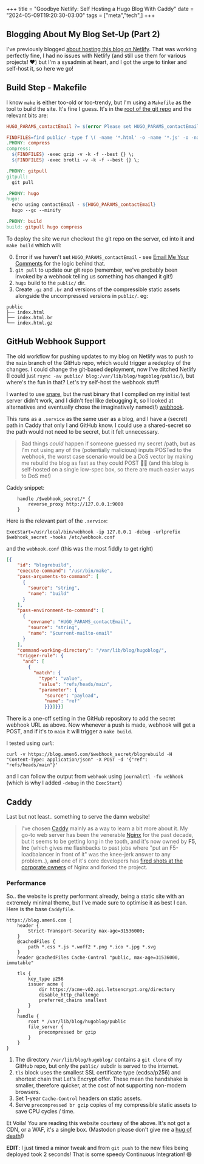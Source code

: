 +++
title = "Goodbye Netlify: Self Hosting a Hugo Blog With Caddy"
date = "2024-05-09T19:20:30-03:00"
tags = ["meta","tech",]
+++

## Blogging About My Blog Set-Up (Part 2)

I've previously blogged [about hosting this blog on Netlify](/blog/2024/03/setting-up-a-hugo-static-site-on-netlify/). That was working perfectly fine, I had no issues with Netlify (and still use them for various projects! :heart:) but I'm a sysadmin at heart, and I got the urge to tinker and self-host it, so here we go!

## Build Step - Makefile

I know `make` is either too-old or too-trendy, but I'm using a `Makefile` as the tool to build the site. It's fine I guess. It's in the [root of the git repo](https://github.com/mackenzie-remote/hugoblog/blob/main/Makefile) and the relevant bits are:

```Makefile
HUGO_PARAMS_contactEmail ?= $(error Please set HUGO_PARAMS_contactEmail)

FINDFILES=find public/ -type f \( -name '*.html' -o -name '*.js' -o -name '*.css' -o -name '*.txt' -o -name '*.xml' -o -name '*.svg' \)
.PHONY: compress
compress:
  ${FINDFILES} -exec gzip -v -k -f --best {} \;
  ${FINDFILES} -exec brotli -v -k -f --best {} \;

.PHONY: gitpull
gitpull:
  git pull

.PHONY: hugo
hugo:
  echo using contactEmail - ${HUGO_PARAMS_contactEmail}
  hugo --gc --minify

.PHONY: build
build: gitpull hugo compress
```

To deploy the site we run checkout the git repo on the server, cd into it and `make build` which will:

0. Error if we haven't set `HUGO_PARAMS_contactEmail` - see [Email Me Your Comments](/blog/2024/04/email-me-your-comments/) for the logic behind that.
1. `git pull` to update our git repo (remember, we've probably been invoked by a webhook telling us something has changed it git!)
2. `hugo` build to the `public/` dir.
3. Create `.gz` and `.br` and versions of the compressible static assets alongside the uncompressed versions in `public/`. eg:
```shell
public
├── index.html
├── index.html.br
└── index.html.gz
```

## GitHub Webhook Support

The old workflow for pushing updates to my blog on Netlify was to push to the `main` branch of the GitHub repo, which would trigger a redeploy of the changes. I could change the git-based deployment, now I've ditched Netlify (I could just `rsync -av public/ blog:/var/lib/blog/hugoblog/public/`), but where's the fun in that? Let's try self-host the webhook stuff!

I wanted to use [snare](https://tratt.net/laurie/src/snare/), but the rust binary that I compiled on my initial test server didn't work, and I didn't feel like debugging it, so I looked at alternatives and eventually chose the imaginatively named(!) [webhook](https://github.com/adnanh/webhook).

This runs as a `.service` as the same user as a blog, and I have a (secret) path in Caddy that only I and GitHub know. I could use a shared-secret so the path would not need to be secret, but it felt unnecessary.

> Bad things *could* happen if someone guessed my secret /path, but as I'm not using any of the (potentially malicious) inputs POSTed to the webhook, the worst case scenario would be a DoS vector by making me rebuild the blog as fast as they could POST :woman_shrugging: (and this blog is self-hosted on a single low-spec box, so there are much easier ways to DoS me!)

Caddy snippet:

```caddy
	handle /$webhook_secret/* {
		reverse_proxy http://127.0.0.1:9000
	}
```

Here is the relevant part of the `.service`:

```
ExecStart=/usr/local/bin/webhook -ip 127.0.0.1 -debug -urlprefix $webhook_secret -hooks /etc/webhook.conf
```

and the `webhook.conf` (this was the most fiddly to get right)

```json
[{
    "id": "blogrebuild",
    "execute-command": "/usr/bin/make",
    "pass-arguments-to-command": [
      {
        "source": "string",
        "name": "build"
      }
    ],
    "pass-environment-to-command": [
      {
        "envname": "HUGO_PARAMS_contactEmail",
        "source": "string",
        "name": "$current-mailto-email"
      }
    ],
    "command-working-directory": "/var/lib/blog/hugoblog/",
    "trigger-rule": {
      "and": [
        {
          "match": {
            "type": "value",
            "value": "refs/heads/main",
            "parameter": {
              "source": "payload",
              "name": "ref"
              }}}]}}]
```

There is a one-off setting in the GitHub repository to add the secret webhook URL as above. Now whenever a push is made, webhook will get a POST, and if it's to `main` it will trigger a `make build`.

I tested using `curl`:

```
curl -v https://blog.amen6.com/$webhook_secret/blogrebuild -H "Content-Type: application/json" -X POST -d '{"ref": "refs/heads/main"}'
```

and I can follow the output from `webhook` using `journalctl -fu webhook` (which is why I added `-debug` in the `ExecStart`)

## Caddy

Last but not least.. something to serve the damn website!

> I've chosen [Caddy](https://caddyserver.com/) mainly as a way to learn a bit more about it. My go-to web server has been the venerable [Nginx](https://en.wikipedia.org/wiki/Nginx#History) for the past decade, but it seems to be getting long in the tooth, and it's now owned by **F5, Inc** (which gives me flashbacks to past jobs where "put an F5-loadbalancer in front of it" was the knee-jerk answer to any problem..), **and** one of it's core developers has [fired shots at the corporate owners](https://www.phoronix.com/news/Nginx-Forked-To-Freenginx) of Nginx and forked the project.

### Performance

So.. the website is pretty performant already, being a static site with an extremely minimal theme, but I've made sure to optimise it as best I can. Here is the base `Caddyfile`.

```Caddy
https://blog.amen6.com {
	header {
		Strict-Transport-Security max-age=31536000;
	}
	@cachedFiles {
		path *.css *.js *.woff2 *.png *.ico *.jpg *.svg
	}
	header @cachedFiles Cache-Control "public, max-age=31536000, immutable"

	tls {
		key_type p256
		issuer acme {
			dir https://acme-v02.api.letsencrypt.org/directory
			disable_http_challenge
			preferred_chains smallest
		}
	}
	handle {
		root * /var/lib/blog/hugoblog/public
		file_server {
			precompressed br gzip
		}
	}
}
```

1. The directory `/var/lib/blog/hugoblog/` contains a `git clone` of my GitHub repo, but only the `public/` subdir is served to the internet.
2. `tls` block uses the smallest SSL certificate type (ecdsa/p256) and shortest chain that Let's Encrypt offer. These mean the handshake is smaller, therefore quicker, at the cost of not supporting non-modern browsers.
3. Set 1-year `Cache-Control` headers on static assets.
4. Serve `precompressed br gzip` copies of my compressible static assets to save CPU cycles / time.

Et Voila! You are reading this website courtesy of the above. It's not got a CDN, or a WAF, it's a single box. (Mastodon please don't give me a [hug of death](https://news.itsfoss.com/mastodon-link-problem/)!)

**EDIT**: I just timed a minor tweak and from `git push` to the new files being deployed took 2 seconds! That is some speedy Continuous Integration! :smile:
